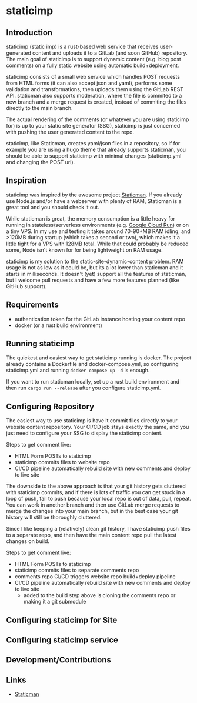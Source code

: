 # staticimp

## Introduction
staticimp (static imp) is a rust-based web service that receives user-generated content and uploads it to a GitLab (and soon GitHub) repository.
The main goal of staticimp is to support dynamic content (e.g. blog post comments) on a fully static website using automatic build+deployment.

staticimp consists of a small web service which handles POST requests from HTML forms (it can also accept json and yaml),
performs some validation and transformations, then uploads them using the GitLab REST API. staticman also supports moderation,
where the file is commited to a new branch and a merge request is created, instead of commiting the files directly to the main branch.

The actual rendering of the comments (or whatever you are using staticimp for) is up to your static site generator (SSG),
staticimp is just concerned with pushing the user generated content to the repo.

staticimp, like Staticman, creates yaml/json files in a repository, so if for example you are using a hugo theme that already supports staticman,
you should be able to support staticimp with minimal changes (staticimp.yml and changing the POST url).

## Inspiration
staticimp was inspired by the awesome project [Staticman](https://github.com/eduardoboucas/staticman).
If you already use Node.js and/or have a webserver with plenty of RAM, Staticman is a great tool and you should check it out.

While staticman is great, the memory consumption is a little heavy for running in stateless/serverless environments (e.g. [Google Cloud Run](https://cloud.google.com/run)) or on a tiny VPS.
In my use and testing it takes around 70-90+MB RAM idling, and >120MB during startup (which takes a second or two), which makes it a little tight for a VPS with 128MB total.
While that could probably be reduced some, Node isn't known for for being lightweight on RAM usage.

staticimp is my solution to the static-site-dynamic-content problem. RAM usage is not as low as it could be, but its a lot lower than staticman and it starts in milliseconds.
It doesn't (yet) support all the features of staticman, but I welcome pull requests and have a few more features planned (like GitHub support).

## Requirements
- authentication token for the GitLab instance hosting your content repo
- docker (or a rust build environment)

## Running staticimp

The quickest and easiest way to get staticimp running is docker.
The project already contains a Dockerfile and docker-compose.yml, so configuring staticimp.yml and running `docker compose up -d` is enough.

If you want to run staticman locally, set up a rust build environment and then run `cargo run --release` after you configure staticimp.yml.

## Configuring Repository
The easiest way to use staticimp is have it commit files directly to your website content repository.
Your CI/CD job stays exactly the same, and you just need to configure your SSG to display the staticimp content.

Steps to get comment live:
- HTML Form POSTs to staticimp
- staticimp commits files to website repo
- CI/CD pipeline automatically rebuild site with new comments and deploy to live site

The downside to the above approach is that your git history gets cluttered with staticimp commits, and if there is lots of traffic
you can get stuck in a loop of push, fail to push because your local repo is out of data, pull, repeat.
You can work in another branch and then use GitLab merge requests to merge the changes into your main branch,
but in the best case your git history will still be thoroughly cluttered.

Since I like keeping a (relatively) clean git history, I have staticimp push files to a separate repo, and then have the main content repo pull the latest
changes on build.

Steps to get comment live:
- HTML Form POSTs to staticimp
- staticimp commits files to separate comments repo
- comments repo CI/CD triggers website repo build+deploy pipeline
- CI/CD pipeline automatically rebuild site with new comments and deploy to live site
  - added to the build step above is cloning the comments repo or making it a git submodule

## Configuring staticimp for Site

## Configuring staticimp service

## Development/Contributions

## Links

- [Staticman](https://github.com/eduardoboucas/staticman)
